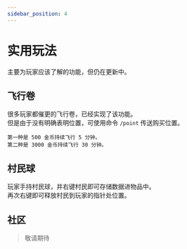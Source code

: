```yaml
---
sidebar_position: 4
---
```


# 实用玩法

主要为玩家应该了解的功能，但仍在更新中。


## 飞行卷

很多玩家都催更的飞行卷，已经实现了该功能。  
但是由于没有明确表明位置，可使用命令 `/point` 传送购买位置。  

	第一种是 500 金币持续飞行 5 分钟。
	第二种是 3000 金币持续飞行 30 分钟。

 ## 村民球

 玩家手持村民球，并右键村民即可存储数据进物品中。  
 再次右键即可释放村民到玩家的指针处位置。  

## 社区

> 敬请期待
